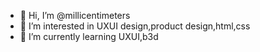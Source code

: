- 👋 Hi, I’m @millicentimeters
- 👀 I’m interested in UXUI design,product design,html,css
- 🌱 I’m currently learning UXUI,b3d

<!---
millicentimeters/millicentimeters is a ✨ special ✨ repository because its `README.md` (this file) appears on your GitHub profile.
You can click the Preview link to take a look at your changes.
--->
